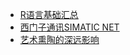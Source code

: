 + [R语言基础汇总](https://www.jianshu.com/p/2e6d2bc67e65)
+ [西门子通讯SIMATIC NET](https://www.jianshu.com/p/8fc07a5adc88)
+ [艺术熏陶的深远影响](https://www.jianshu.com/p/039891e6b797)
